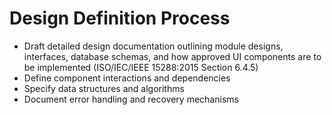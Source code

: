 # Design Definition Process
- Draft detailed design documentation outlining module designs, interfaces, database schemas, and how approved UI components are to be implemented (ISO/IEC/IEEE 15288:2015 Section 6.4.5)
- Define component interactions and dependencies
- Specify data structures and algorithms
- Document error handling and recovery mechanisms
